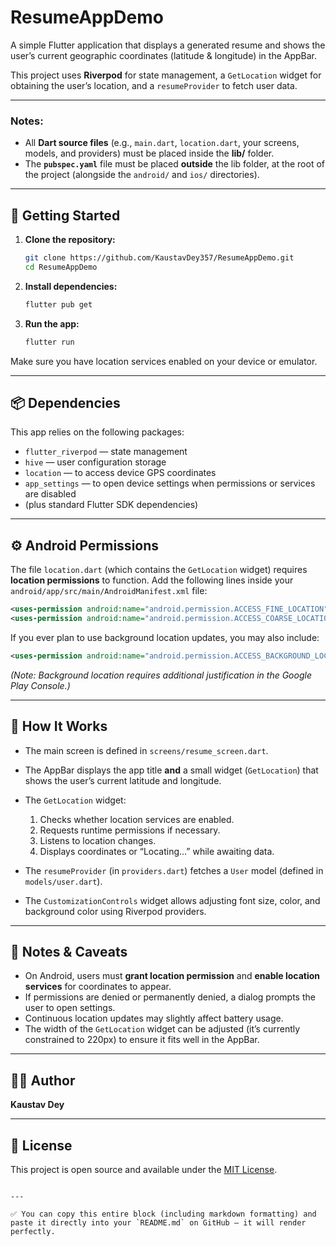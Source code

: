# ResumeAppDemo

A simple Flutter application that displays a generated resume and shows the user’s current geographic coordinates (latitude & longitude) in the AppBar.

This project uses **Riverpod** for state management, a `GetLocation` widget for obtaining the user’s location, and a `resumeProvider` to fetch user data.

---

### Notes:
- All **Dart source files** (e.g., `main.dart`, `location.dart`, your screens, models, and providers) must be placed inside the **lib/** folder.  
- The **`pubspec.yaml`** file must be placed **outside** the lib folder, at the root of the project (alongside the `android/` and `ios/` directories).

---

## 🚀 Getting Started

1. **Clone the repository:**
   ```bash
   git clone https://github.com/KaustavDey357/ResumeAppDemo.git
   cd ResumeAppDemo

2. **Install dependencies:**

   ```bash
   flutter pub get
   ```

3. **Run the app:**

   ```bash
   flutter run
   ```

Make sure you have location services enabled on your device or emulator.

---

## 📦 Dependencies

This app relies on the following packages:

* `flutter_riverpod` — state management
* `hive` — user configuration storage
* `location` — to access device GPS coordinates
* `app_settings` — to open device settings when permissions or services are disabled
* (plus standard Flutter SDK dependencies)

---

## ⚙️ Android Permissions

The file `location.dart` (which contains the `GetLocation` widget) requires **location permissions** to function.
Add the following lines inside your `android/app/src/main/AndroidManifest.xml` file:

```xml
<uses-permission android:name="android.permission.ACCESS_FINE_LOCATION"/>
<uses-permission android:name="android.permission.ACCESS_COARSE_LOCATION"/>
```

If you ever plan to use background location updates, you may also include:

```xml
<uses-permission android:name="android.permission.ACCESS_BACKGROUND_LOCATION"/>
```

*(Note: Background location requires additional justification in the Google Play Console.)*

---

## 🧭 How It Works

* The main screen is defined in `screens/resume_screen.dart`.
* The AppBar displays the app title **and** a small widget (`GetLocation`) that shows the user’s current latitude and longitude.
* The `GetLocation` widget:

  1. Checks whether location services are enabled.
  2. Requests runtime permissions if necessary.
  3. Listens to location changes.
  4. Displays coordinates or “Locating…” while awaiting data.
* The `resumeProvider` (in `providers.dart`) fetches a `User` model (defined in `models/user.dart`).
* The `CustomizationControls` widget allows adjusting font size, color, and background color using Riverpod providers.

---

## 📌 Notes & Caveats

* On Android, users must **grant location permission** and **enable location services** for coordinates to appear.
* If permissions are denied or permanently denied, a dialog prompts the user to open settings.
* Continuous location updates may slightly affect battery usage.
* The width of the `GetLocation` widget can be adjusted (it’s currently constrained to 220px) to ensure it fits well in the AppBar.

---

## 🧑‍💻 Author

**Kaustav Dey**

---

## 📄 License

This project is open source and available under the [MIT License](LICENSE).

```

---

✅ You can copy this entire block (including markdown formatting) and paste it directly into your `README.md` on GitHub — it will render perfectly.
```
